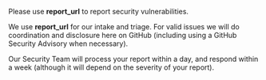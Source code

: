 Please use **report_url** to report security vulnerabilities.

We use **report_url**  for our intake and triage. For valid issues we will do coordination and disclosure here on
GitHub (including using a GitHub Security Advisory when necessary).

Our Security Team will process your report within a day, and respond within a week (although it will depend on the severity of your report).
